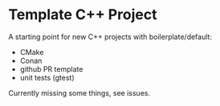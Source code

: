 # Template C++ Project

A starting point for new C++ projects with boilerplate/default:
- CMake
- Conan
- github PR template
- unit tests (gtest)

Currently missing some things, see issues.
